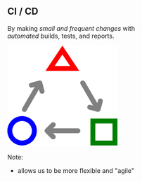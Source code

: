 ## CI / CD

By making *small and frequent changes* <!-- .element style="color:yellow" --> with<br>
*automated* <!-- .element style="color:yellow" --> builds, tests, and reports.

![TDD](/img/ci-tdd-icon.svg) <!-- .element: style="border:0;background-color:inherit;height:4em;margin-bottom:-3em" -->

Note:
* allows us to be more flexible and "agile"

